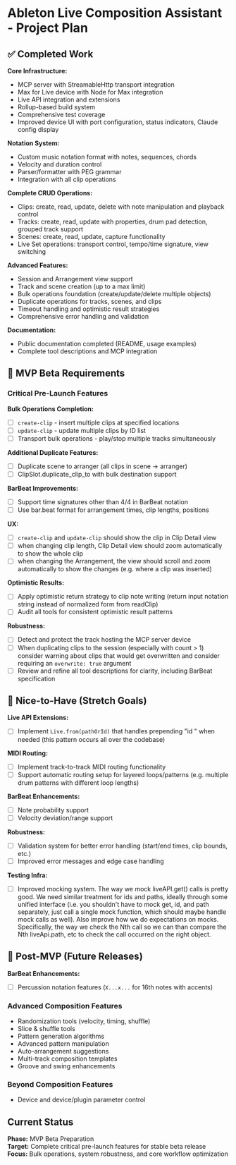 # Ableton Live Composition Assistant - Project Plan

## ✅ Completed Work

**Core Infrastructure:**

- MCP server with StreamableHttp transport integration
- Max for Live device with Node for Max integration
- Live API integration and extensions
- Rollup-based build system
- Comprehensive test coverage
- Improved device UI with port configuration, status indicators, Claude config display

**Notation System:**

- Custom music notation format with notes, sequences, chords
- Velocity and duration control
- Parser/formatter with PEG grammar
- Integration with all clip operations

**Complete CRUD Operations:**

- Clips: create, read, update, delete with note manipulation and playback control
- Tracks: create, read, update with properties, drum pad detection, grouped track support
- Scenes: create, read, update, capture functionality
- Live Set operations: transport control, tempo/time signature, view switching

**Advanced Features:**

- Session and Arrangement view support
- Track and scene creation (up to a max limit)
- Bulk operations foundation (create/update/delete multiple objects)
- Duplicate operations for tracks, scenes, and clips
- Timeout handling and optimistic result strategies
- Comprehensive error handling and validation

**Documentation:**

- Public documentation completed (README, usage examples)
- Complete tool descriptions and MCP integration

## 🎯 MVP Beta Requirements

### Critical Pre-Launch Features

**Bulk Operations Completion:**

- [ ] `create-clip` - insert multiple clips at specified locations
- [ ] `update-clip` - update multiple clips by ID list
- [ ] Transport bulk operations - play/stop multiple tracks simultaneously

**Additional Duplicate Features:**

- [ ] Duplicate scene to arranger (all clips in scene → arranger)
- [ ] ClipSlot.duplicate_clip_to with bulk destination support

**BarBeat Improvements:**

- [ ] Support time signatures other than 4/4 in BarBeat notation
- [ ] Use bar.beat format for arrangement times, clip lengths, positions

**UX:**

- [ ] `create-clip` and `update-clip` should show the clip in Clip Detail view
- [ ] when changing clip length, Clip Detail view should zoom automatically to show the whole clip
- [ ] when changing the Arrangement, the view should scroll and zoom automatically to show the changes (e.g. where a
      clip was inserted)

**Optimistic Results:**

- [ ] Apply optimistic return strategy to clip note writing (return input notation string instead of normalized form
      from readClip)
- [ ] Audit all tools for consistent optimistic result patterns

**Robustness:**

- [ ] Detect and protect the track hosting the MCP server device
- [ ] When duplicating clips to the session (especially with count > 1) consider warning about clips that would get
      overwritten and consider requiring an `overwrite: true` argument
- [ ] Review and refine all tool descriptions for clarity, including BarBeat specification

## 🌟 Nice-to-Have (Stretch Goals)

**Live API Extensions:**

- [ ] Implement `Live.from(pathOrId)` that handles prepending "id " when needed (this pattern occurs all over the
      codebase)

**MIDI Routing:**

- [ ] Implement track-to-track MIDI routing functionality
- [ ] Support automatic routing setup for layered loops/patterns (e.g. multiple drum patterns with different loop
      lengths)

**BarBeat Enhancements:**

- [ ] Note probability support
- [ ] Velocity deviation/range support

**Robustness:**

- [ ] Validation system for better error handling (start/end times, clip bounds, etc.)
- [ ] Improved error messages and edge case handling

**Testing Infra:**

- [ ] Improved mocking system. The way we mock liveAPI.get() calls is pretty good. We need similar treatment for ids and
      paths, ideally through some unified interface (i.e. you shouldn't have to mock get, id, and path separately, just
      call a single mock function, which should maybe handle mock calls as well). Also improve how we do expectations on
      mocks. Specifically, the way we check the Nth call so we can than compare the Nth liveApi.path, etc to check the
      call occurred on the right object.

## 🚀 Post-MVP (Future Releases)

**BarBeat Enhancements:**

- [ ] Percussion notation features (`X...x...` for 16th notes with accents)

### Advanced Composition Features

- Randomization tools (velocity, timing, shuffle)
- Slice & shuffle tools
- Pattern generation algorithms
- Advanced pattern manipulation
- Auto-arrangement suggestions
- Multi-track composition templates
- Groove and swing enhancements

### Beyond Composition Features

- Device and device/plugin parameter control

## Current Status

**Phase:** MVP Beta Preparation  
**Target:** Complete critical pre-launch features for stable beta release  
**Focus:** Bulk operations, system robustness, and core workflow optimization
